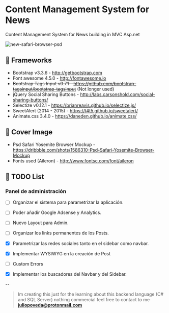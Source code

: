 # Content Management System for News
Content Management System for News building in MVC Asp.net

![new-safari-browser-psd](https://cloud.githubusercontent.com/assets/1715022/11637336/bd6f02b8-9cee-11e5-878a-78df1482ddc5.png)

## 👾 Frameworks
- Bootstrap v3.3.6 - http://getbootstrap.com
- Font awesome 4.5.0 - http://fontawesome.io
- ~~Bootstrap Tags Input v0.7.1 - https://github.com/bootstrap-tagsinput/bootstrap-tagsinput~~ (Not longer used)
- jQuery Social Sharing Buttons - http://labs.carsonshold.com/social-sharing-buttons/
- Selectize v0.12.1 - https://brianreavis.github.io/selectize.js/
- SweetAlert (2014 - 2015) - https://t4t5.github.io/sweetalert/
- Animate.css 3.4.0 - https://daneden.github.io/animate.css/

## 🍪 Cover Image
- Psd Safari Yosemite Browser Mockup - https://dribbble.com/shots/1586310-Psd-Safari-Yosemite-Browser-Mockup
- Fonts used (Aileron) - http://www.fontsc.com/font/aileron

## 🏁 TODO List

### Panel de administración
- [ ] Organizar el sistema para parametrizar la aplicación.
- [ ] Poder añadir Google Adsense y Analytics.
- [ ] Nuevo Layout para Admin.
- [ ] Organizar los links permanentes de los Posts.
- [X] Parametrizar las redes sociales tanto en el sidebar como navbar.
- [X] Implementar WYSIWYG en la creación de Post
- [ ] Custom Errors
- [X] Implementar los buscadores del Navbar y del Sidebar.


--
> Im creating this just for the learning about this backend language (C# and SQL Server) nothing commercial feel free to contact to me  **juliopoveda@protonmail.com**
